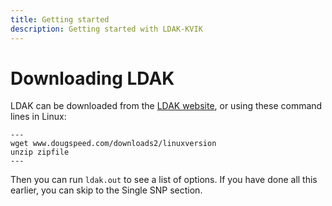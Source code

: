 ```yaml
---
title: Getting started
description: Getting started with LDAK-KVIK
---
```


# Downloading LDAK

LDAK can be downloaded from the [LDAK website](www.dougspeed.com/downloads2), or using these command lines in Linux:

```
---
wget www.dougspeed.com/downloads2/linuxversion
unzip zipfile
---
```

Then you can run  `ldak.out` to see a list of options. If you have done all this earlier, you can skip to the Single SNP section.